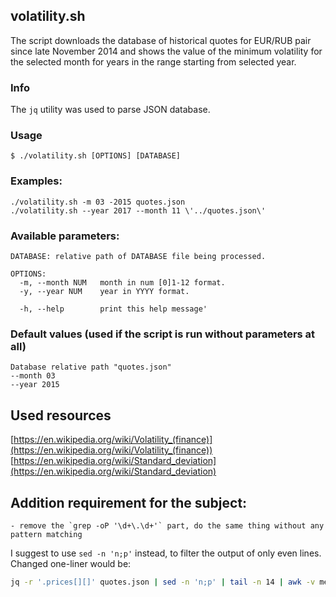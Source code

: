 ## volatility.sh
The script downloads the database of historical quotes for EUR/RUB pair since late November 2014 and shows the value of the minimum volatility for the selected month for years in the range starting from selected year.
### Info
The `jq` utility was used to parse JSON database.
### Usage
`$ ./volatility.sh [OPTIONS] [DATABASE]`
### Examples:
```
./volatility.sh -m 03 -2015 quotes.json
./volatility.sh --year 2017 --month 11 \'../quotes.json\'
```
### Available parameters:
```
DATABASE: relative path of DATABASE file being processed.

OPTIONS:
  -m, --month NUM   month in num [0]1-12 format.
  -y, --year NUM    year in YYYY format.

  -h, --help        print this help message'
```
### Default values (used if the script is run without parameters at all)
```
Database relative path "quotes.json"
--month 03
--year 2015
```

## Used resources
[https://en.wikipedia.org/wiki/Volatility_(finance)](https://en.wikipedia.org/wiki/Volatility_(finance))
[https://en.wikipedia.org/wiki/Standard_deviation](https://en.wikipedia.org/wiki/Standard_deviation)

## Addition requirement for the subject:
```
- remove the `grep -oP '\d+\.\d+'` part, do the same thing without any pattern matching
```
I suggest to use `sed -n 'n;p'` instead, to filter the output of only even lines.
Changed one-liner would be:
```sh
jq -r '.prices[][]' quotes.json | sed -n 'n;p' | tail -n 14 | awk -v mean=0 '{mean+=$1} END {print mean/14}'
```

